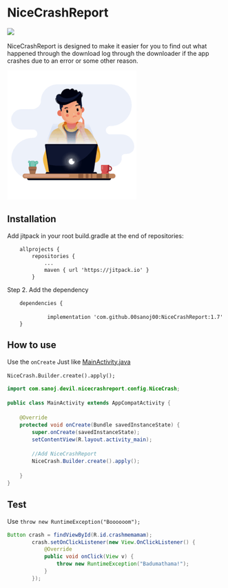# NiceCrashReport
[![](https://jitpack.io/v/00sanoj00/NiceCrashReport.svg)](https://jitpack.io/#00sanoj00/NiceCrashReport)

NiceCrashReport is designed to make it easier for you to find out what happened through the download log through the downloader if the app crashes due to an error or some other reason.


![](https://github.com/00sanoj00/NiceCrashReport/blob/master/Screen/ezgif-3-582a2130eb31.gif?raw=true)
## Installation


Add jitpack in your root build.gradle at the end of repositories:
```
	allprojects {
		repositories {
			...
			maven { url 'https://jitpack.io' }
		}
```
Step 2. Add the dependency

```
	dependencies {
	
	         implementation 'com.github.00sanoj00:NiceCrashReport:1.7'
	}
```

## How to use
Use the `onCreate` Just like <a href="https://github.com/00sanoj00/NiceCrashReport/blob/master/app/src/main/java/com/sanoj/devil/crash/MainActivity.java">MainActivity.java</a>

`NiceCrash.Builder.create().apply();`
```java
import com.sanoj.devil.nicecrashreport.config.NiceCrash;

public class MainActivity extends AppCompatActivity {

    @Override
    protected void onCreate(Bundle savedInstanceState) {
        super.onCreate(savedInstanceState);
        setContentView(R.layout.activity_main);
        
        //Add NiceCrashReport 
        NiceCrash.Builder.create().apply();

    }
}
```
## Test
Use `throw new RuntimeException("Boooooom");`

```java
Button crash = findViewById(R.id.crashmemamam);
        crash.setOnClickListener(new View.OnClickListener() {
            @Override
            public void onClick(View v) {
                throw new RuntimeException("Badumathama!");
            }
        });
```
